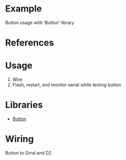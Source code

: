 # Example
Button usage with 'Button' library

# References

# Usage
1. Wire
2. Flash, restart, and monitor serial while testing button

# Libraries
- [Button](https://platformio.org/lib/show/77/Button)

# Wiring
Button to Grnd and D2
